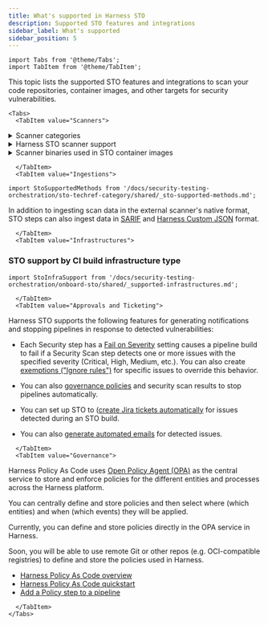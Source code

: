 ```yaml
---
title: What's supported in Harness STO
description: Supported STO features and integrations
sidebar_label: What's supported
sidebar_position: 5
---
```


```mdx-code-block
import Tabs from '@theme/Tabs';
import TabItem from '@theme/TabItem';
```


This topic lists the supported STO features and integrations to scan your code repositories, container images, and other targets for security vulnerabilities. 


```mdx-code-block
<Tabs>
  <TabItem value="Scanners">
```

<details><summary>Scanner categories</summary>

```mdx-code-block
import StoSupportedCategories from '/docs/security-testing-orchestration/sto-techref-category/shared/_sto-supported-categories.md';
```

<StoSupportedCategories />

</details>

<details><summary>Harness STO scanner support</summary>

```mdx-code-block
import StoSupportedScanners from '/docs/security-testing-orchestration/sto-techref-category/shared/_sto-supported-scanners.md';
```

<StoSupportedScanners />

</details>


<details><summary>Scanner binaries used in STO container images</summary>

```mdx-code-block
import StoSupportedBinaries from '/docs/security-testing-orchestration/sto-techref-category/shared/_sto-supported-binaries.md';
```

<StoSupportedBinaries />

</details>

```mdx-code-block
  </TabItem>
  <TabItem value="Ingestions">
```

```mdx-code-block
import StoSupportedMethods from '/docs/security-testing-orchestration/sto-techref-category/shared/_sto-supported-methods.md';
```

<StoSupportedMethods />

In addition to ingesting scan data in the external scanner's native format, STO steps can also ingest data in [SARIF](https://docs.oasis-open.org/sarif/sarif/v2.1.0/sarif-v2.1.0.html) and [Harness Custom JSON](/docs/security-testing-orchestration/use-sto/orchestrate-and-ingest/ingesting-issues-from-other-scanners) format.

```mdx-code-block
  </TabItem>
  <TabItem value="Infrastructures">
```

### STO support by CI build infrastructure type

```mdx-code-block
import StoInfraSupport from '/docs/security-testing-orchestration/onboard-sto/shared/_supported-infrastructures.md';
```

<StoInfraSupport />


```mdx-code-block
  </TabItem>
  <TabItem value="Approvals and Ticketing">
```

Harness STO supports the following features for generating notifications and stopping pipelines in response to detected vulnerabilities:

- Each Security step has a [Fail on Severity](/docs/security-testing-orchestration/use-sto/stop-builds-based-on-scan-results/exemption-workflows) setting causes a pipeline build to fail if a Security Scan step detects one or more issues with the specified severity (Critical, High, Medium, etc.). You can also create [exemptions ("Ignore rules")](/docs/security-testing-orchestration/use-sto/stop-builds-based-on-scan-results/exemption-workflows) for specific issues to override this behavior.

- You can also [governance policies](/docs/security-testing-orchestration/use-sto/stop-builds-based-on-scan-results/stop-pipelines-using-opa) and security scan results to stop pipelines automatically.

- You can set up STO to ([create Jira tickets automatically](/docs/security-testing-orchestration/use-sto/view-and-troubleshoot-vulnerabilities/jira-integrations) for issues detected during an STO build.  

- You can also [generate automated emails](/docs/security-testing-orchestration/use-sto/view-and-troubleshoot-vulnerabilities/email-notifications) for detected issues. 

```mdx-code-block
  </TabItem>
  <TabItem value="Governance">
```

Harness Policy As Code uses [Open Policy Agent (OPA)](https://www.openpolicyagent.org/) as the central service to store and enforce policies for the different entities and processes across the Harness platform.

You can centrally define and store policies and then select where (which entities) and when (which events) they will be applied.

Currently, you can define and store policies directly in the OPA service in Harness.

Soon, you will be able to use remote Git or other repos (e.g. OCI-compatible registries) to define and store the policies used in Harness.

- [Harness Policy As Code overview](/docs/continuous-delivery/x-platform-cd-features/advanced/cd-governance/harness-governance-overview)
- [Harness Policy As Code quickstart](/docs/continuous-delivery/x-platform-cd-features/advanced/cd-governance/harness-governance-quickstart)
- [Add a Policy step to a pipeline](/docs/continuous-delivery/x-platform-cd-features/advanced/cd-governance/add-a-governance-policy-step-to-a-pipeline)


```mdx-code-block
  </TabItem>
</Tabs>
```